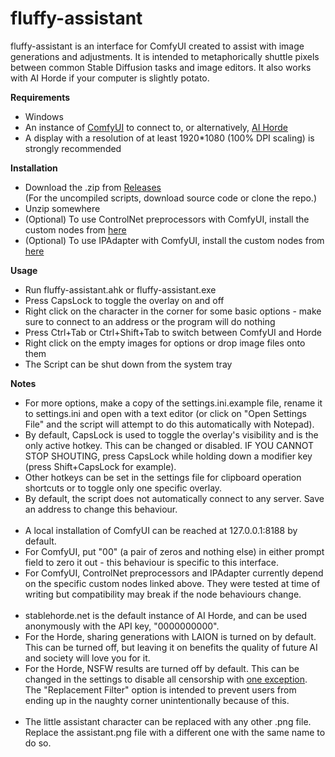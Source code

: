 # fluffy-assistant
<p>
fluffy-assistant is an interface for ComfyUI created to assist with image generations and adjustments. It is intended to metaphorically shuttle pixels between common Stable Diffusion tasks and image editors. It also works with AI Horde if your computer is slightly potato.
</p>

<b>Requirements</b><br>
<ul>
  <li>Windows</li>
  <li>An instance of <a href="https://github.com/comfyanonymous/ComfyUI">ComfyUI</a> to connect to, or alternatively, <a href="https://stablehorde.net/">AI Horde</a></li>
  <li>A display with a resolution of at least 1920*1080 (100% DPI scaling) is strongly recommended</li>
</ul>

<b>Installation</b><br>
<ul>
  <li>Download the .zip from <a href="https://github.com/fluffy-bunnies/fluffy-assistant/releases">Releases</a><br> (For the uncompiled scripts, download source code or clone the repo.)</li>
  <li>Unzip somewhere</li>
  <li>(Optional) To use ControlNet preprocessors with ComfyUI, install the custom nodes from <a href="https://github.com/Fannovel16/comfyui_controlnet_aux">here<a></li>
  <li>(Optional) To use IPAdapter with ComfyUI, install the custom nodes from <a href="https://github.com/cubiq/ComfyUI_IPAdapter_plus">here<a></li>
</ul>

<b>Usage</b><br>
<ul>
  <li>Run fluffy-assistant.ahk or fluffy-assistant.exe</li>
  <li>Press CapsLock to toggle the overlay on and off</li>
  <li>Right click on the character in the corner for some basic options - make sure to connect to an address or the program will do nothing</li>
  <li>Press Ctrl+Tab or Ctrl+Shift+Tab to switch between ComfyUI and Horde</li>
  <li>Right click on the empty images for options or drop image files onto them</li>
  <li>The Script can be shut down from the system tray</li>
</ul>

<b>Notes</b><br>
<ul>
<li>For more options, make a copy of the settings.ini.example file, rename it to settings.ini and open with a text editor (or click on "Open Settings File" and the script will attempt to do this automatically with Notepad).</li>
<li>By default, CapsLock is used to toggle the overlay's visibility and is the only active hotkey. This can be changed or disabled. IF YOU CANNOT STOP SHOUTING, press CapsLock while holding down a modifier key (press Shift+CapsLock for example).</li>
<li>Other hotkeys can be set in the settings file for clipboard operation shortcuts or to toggle only one specific overlay.</li>
<li>By default, the script does not automatically connect to any server. Save an address to change this behaviour.</li>
<br>
<li>A local installation of ComfyUI can be reached at 127.0.0.1:8188 by default.</li>
<li>For ComfyUI, put "00" (a pair of zeros and nothing else) in either prompt field to zero it out - this behaviour is specific to this interface.</li>
<li>For ComfyUI, ControlNet preprocessors and IPAdapter currently depend on the specific custom nodes linked above. They were tested at time of writing but compatibility may break if the node behaviours change.</li>
<br>
<li>stablehorde.net is the default instance of AI Horde, and can be used anonymously with the API key, "0000000000".</li>
<li>For the Horde, sharing generations with LAION is turned on by default. This can be turned off, but leaving it on benefits the quality of future AI and society will love you for it.</li>
<li>For the Horde, NSFW results are turned off by default. This can be changed in the settings to disable all censorship with <a href="https://github.com/Haidra-Org/AI-Horde/blob/main/FAQ.md#do-you-censor-generations">one exception</a>. The "Replacement Filter" option is intended to prevent users from ending up in the naughty corner unintentionally because of this.</li>
<br>
<li>The little assistant character can be replaced with any other .png file. Replace the assistant.png file with a different one with the same name to do so.</li>
</ul>
